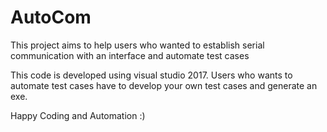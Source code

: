# AutoCom
This project aims to help users who wanted to establish serial communication with an interface and automate test cases

This code is developed using visual studio 2017.
Users who wants to automate test cases have to develop your own test cases and generate an exe.

Happy Coding and Automation :)


